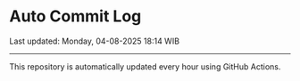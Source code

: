# Auto Commit Log

Last updated: Monday, 04-08-2025 18:14 WIB

---

This repository is automatically updated every hour using GitHub Actions.
